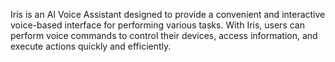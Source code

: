 Iris is an AI Voice Assistant designed to provide a convenient and interactive voice-based interface for performing various tasks. With Iris, users can perform voice commands to control their devices, access information, and execute actions quickly and efficiently.
